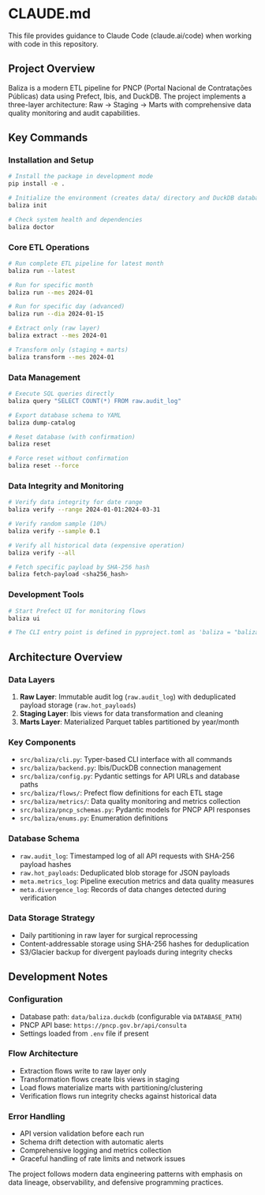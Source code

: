 # CLAUDE.md

This file provides guidance to Claude Code (claude.ai/code) when working with code in this repository.

## Project Overview

Baliza is a modern ETL pipeline for PNCP (Portal Nacional de Contratações Públicas) data using Prefect, Ibis, and DuckDB. The project implements a three-layer architecture: Raw → Staging → Marts with comprehensive data quality monitoring and audit capabilities.

## Key Commands

### Installation and Setup
```bash
# Install the package in development mode
pip install -e .

# Initialize the environment (creates data/ directory and DuckDB database)
baliza init

# Check system health and dependencies
baliza doctor
```

### Core ETL Operations
```bash
# Run complete ETL pipeline for latest month
baliza run --latest

# Run for specific month
baliza run --mes 2024-01

# Run for specific day (advanced)
baliza run --dia 2024-01-15

# Extract only (raw layer)
baliza extract --mes 2024-01

# Transform only (staging + marts)
baliza transform --mes 2024-01
```

### Data Management
```bash
# Execute SQL queries directly
baliza query "SELECT COUNT(*) FROM raw.audit_log"

# Export database schema to YAML
baliza dump-catalog

# Reset database (with confirmation)
baliza reset

# Force reset without confirmation
baliza reset --force
```

### Data Integrity and Monitoring
```bash
# Verify data integrity for date range
baliza verify --range 2024-01-01:2024-03-31

# Verify random sample (10%)
baliza verify --sample 0.1

# Verify all historical data (expensive operation)
baliza verify --all

# Fetch specific payload by SHA-256 hash
baliza fetch-payload <sha256_hash>
```

### Development Tools
```bash
# Start Prefect UI for monitoring flows
baliza ui

# The CLI entry point is defined in pyproject.toml as 'baliza = "baliza.cli:app"'
```

## Architecture Overview

### Data Layers
1. **Raw Layer**: Immutable audit log (`raw.audit_log`) with deduplicated payload storage (`raw.hot_payloads`)
2. **Staging Layer**: Ibis views for data transformation and cleaning
3. **Marts Layer**: Materialized Parquet tables partitioned by year/month

### Key Components
- `src/baliza/cli.py`: Typer-based CLI interface with all commands
- `src/baliza/backend.py`: Ibis/DuckDB connection management
- `src/baliza/config.py`: Pydantic settings for API URLs and database paths
- `src/baliza/flows/`: Prefect flow definitions for each ETL stage
- `src/baliza/metrics/`: Data quality monitoring and metrics collection
- `src/baliza/pncp_schemas.py`: Pydantic models for PNCP API responses
- `src/baliza/enums.py`: Enumeration definitions

### Database Schema
- `raw.audit_log`: Timestamped log of all API requests with SHA-256 payload hashes
- `raw.hot_payloads`: Deduplicated blob storage for JSON payloads
- `meta.metrics_log`: Pipeline execution metrics and data quality measures
- `meta.divergence_log`: Records of data changes detected during verification

### Data Storage Strategy
- Daily partitioning in raw layer for surgical reprocessing
- Content-addressable storage using SHA-256 hashes for deduplication
- S3/Glacier backup for divergent payloads during integrity checks

## Development Notes

### Configuration
- Database path: `data/baliza.duckdb` (configurable via `DATABASE_PATH`)
- PNCP API base: `https://pncp.gov.br/api/consulta`
- Settings loaded from `.env` file if present

### Flow Architecture
- Extraction flows write to raw layer only
- Transformation flows create Ibis views in staging
- Load flows materialize marts with partitioning/clustering
- Verification flows run integrity checks against historical data

### Error Handling
- API version validation before each run
- Schema drift detection with automatic alerts
- Comprehensive logging and metrics collection
- Graceful handling of rate limits and network issues

The project follows modern data engineering patterns with emphasis on data lineage, observability, and defensive programming practices.